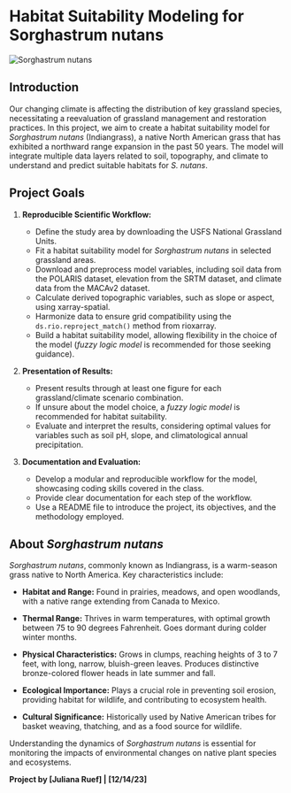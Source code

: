 # Habitat Suitability Modeling for Sorghastrum nutans

![Sorghastrum nutans](https://cdn.plantatlas.org/img/specimens/USF/32833.jpg)

## Introduction

Our changing climate is affecting the distribution of key grassland species, necessitating a reevaluation of grassland management and restoration practices. In this project, we aim to create a habitat suitability model for *Sorghastrum nutans* (Indiangrass), a native North American grass that has exhibited a northward range expansion in the past 50 years. The model will integrate multiple data layers related to soil, topography, and climate to understand and predict suitable habitats for *S. nutans*.

## Project Goals

1. **Reproducible Scientific Workflow:**
   - Define the study area by downloading the USFS National Grassland Units.
   - Fit a habitat suitability model for *Sorghastrum nutans* in selected grassland areas.
   - Download and preprocess model variables, including soil data from the POLARIS dataset, elevation from the SRTM dataset, and climate data from the MACAv2 dataset.
   - Calculate derived topographic variables, such as slope or aspect, using xarray-spatial.
   - Harmonize data to ensure grid compatibility using the `ds.rio.reproject_match()` method from rioxarray.
   - Build a habitat suitability model, allowing flexibility in the choice of the model (*fuzzy logic model* is recommended for those seeking guidance).

2. **Presentation of Results:**
   - Present results through at least one figure for each grassland/climate scenario combination.
   - If unsure about the model choice, a *fuzzy logic model* is recommended for habitat suitability.
   - Evaluate and interpret the results, considering optimal values for variables such as soil pH, slope, and climatological annual precipitation.

3. **Documentation and Evaluation:**
   - Develop a modular and reproducible workflow for the model, showcasing coding skills covered in the class.
   - Provide clear documentation for each step of the workflow.
   - Use a README file to introduce the project, its objectives, and the methodology employed.

## About *Sorghastrum nutans*

*Sorghastrum nutans*, commonly known as Indiangrass, is a warm-season grass native to North America. Key characteristics include:

- **Habitat and Range:** Found in prairies, meadows, and open woodlands, with a native range extending from Canada to Mexico.
  
- **Thermal Range:** Thrives in warm temperatures, with optimal growth between 75 to 90 degrees Fahrenheit. Goes dormant during colder winter months.

- **Physical Characteristics:** Grows in clumps, reaching heights of 3 to 7 feet, with long, narrow, bluish-green leaves. Produces distinctive bronze-colored flower heads in late summer and fall.

- **Ecological Importance:** Plays a crucial role in preventing soil erosion, providing habitat for wildlife, and contributing to ecosystem health.

- **Cultural Significance:** Historically used by Native American tribes for basket weaving, thatching, and as a food source for wildlife.

Understanding the dynamics of *Sorghastrum nutans* is essential for monitoring the impacts of environmental changes on native plant species and ecosystems.

**Project by [Juliana Ruef] | [12/14/23]**


